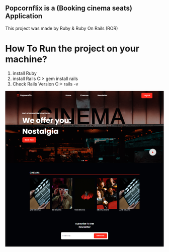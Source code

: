 ## Popcornflix is a (Booking cinema seats) Application

This project was made by Ruby & Ruby On Rails (ROR)

# How To Run the project on your machine?

1. install Ruby
2. install Rails
    C:\> gem install rails
3. Check Rails Version
    C:\> rails -v



![Preview](Popcornflix.PNG?raw=true)